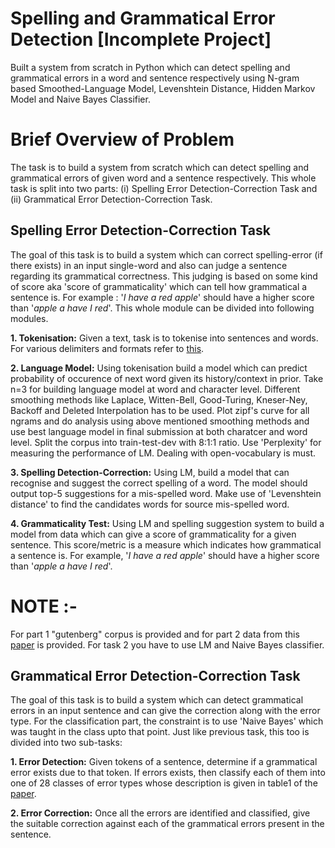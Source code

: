 # Spelling and Grammatical Error Detection [Incomplete Project]
Built a system from scratch in Python which can detect spelling and grammatical errors in a word and sentence respectively using N-gram based Smoothed-Language Model, Levenshtein Distance, Hidden Markov Model and Naive Bayes Classifier.

# Brief Overview of Problem
The task is to build a system from scratch which can detect spelling and grammatical errors of given word and a sentence respectively. This whole task is split into two parts: (i) Spelling Error Detection-Correction Task and (ii) Grammatical Error Detection-Correction Task. 

## Spelling Error Detection-Correction Task
The goal of this task is to build a system which can correct spelling-error (if there exists) in an input single-word and also can judge a sentence regarding its grammatical correctness. This judging is based on some kind of score aka 'score of grammaticality' which can tell how grammatical a sentence is. For example : '_I have a red apple_' should have a higher score than '_apple a have I red_'. This whole module can be divided into following modules.

**1. Tokenisation:** Given a text, task is to tokenise into sentences and words. For various delimiters and formats refer to [this](https://www.ibm.com/developerworks/community/blogs/nlp/entry/tokenization?lang=en).

**2. Language Model:** Using tokenisation build a model which can predict probability of occurence of next word given its history/context in prior. Take n=3 for building language model at word and character level. Different smoothing methods like Laplace, Witten-Bell, Good-Turing, Kneser-Ney, Backoff and Deleted Interpolation has to be used. Plot zipf's curve for all ngrams and do analysis using above mentioned smoothing methods and use best language model in final submission at both charatcer and word level. Split the corpus into train-test-dev with 8:1:1 ratio. Use 'Perplexity' for measuring the performance of LM. Dealing with open-vocabulary is must. 

**3. Spelling Detection-Correction:** Using LM, build a model that can recognise and suggest the correct spelling of a word. The model should output top-5 suggestions for a mis-spelled word. Make use of 'Levenshtein distance' to find the candidates words for source mis-spelled word.

**4. Grammaticality Test:** Using LM and spelling suggestion system to build a model from data which can give a score of grammaticality for a given sentence. This score/metric is a measure which indicates how grammatical a sentence is. For example, '_I have a red apple_' should have a higher score than '_apple a have I red_'. 

# NOTE :- 
For part 1 "gutenberg" corpus is provided and for part 2 data from this [paper](https://www.comp.nus.edu.sg/~nlp/conll14st/CoNLLST01.pdf) is provided. For task 2 you have to use LM and Naive Bayes classifier. 

## Grammatical Error Detection-Correction Task
The goal of this task is to build a system which can detect grammatical errors in an input sentence and can give the correction along with the error type. For the classification part, the constraint is to use 'Naive Bayes' which was taught in the class upto that point. Just like previous task, this too is divided into two sub-tasks:

**1. Error Detection:** Given tokens of a sentence, determine if a grammatical error exists due to that token. If errors exists, then classify each of them into one of 28 classes of error types whose description is given in table1 of the [paper](https://www.comp.nus.edu.sg/~nlp/conll14st/CoNLLST01.pdf). 

**2. Error Correction:** Once all the errors are identified and classified, give the suitable correction against each of the grammatical errors present in the sentence. 
